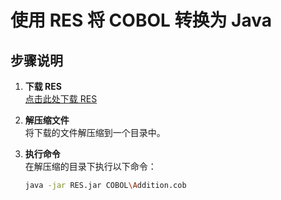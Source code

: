 # 使用 RES 将 COBOL 转换为 Java

## 步骤说明

1. **下载 RES**  
   [点击此处下载 RES](https://sourceforge.net/projects/opencobol2java/)

2. **解压缩文件**  
   将下载的文件解压缩到一个目录中。

3. **执行命令**  
   在解压缩的目录下执行以下命令：  
   ```bash
   java -jar RES.jar COBOL\Addition.cob
